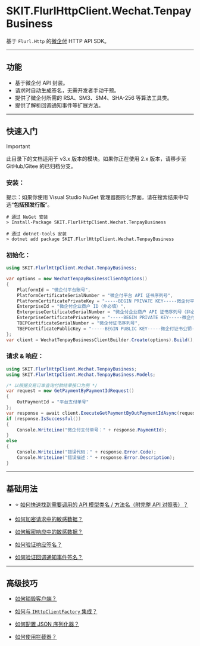 ﻿# SKIT.FlurlHttpClient.Wechat.TenpayBusiness

基于 `Flurl.Http` 的[微企付](https://businesspay.qq.com/p/mse-pay/) HTTP API SDK。

---

## 功能

-   基于微企付 API 封装。
-   请求时自动生成签名，无需开发者手动干预。
-   提供了微企付所需的 RSA、SM3、SM4、SHA-256 等算法工具类。
-   提供了解析回调通知事件等扩展方法。

---

## 快速入门

> [!IMPORTANT]
> 此目录下的文档适用于 v3.x 版本的模块。如果你正在使用 2.x 版本，请移步至 GitHub/Gitee 的已归档分支。

### 安装：

提示：如果你使用 Visual Studio NuGet 管理器图形化界面，请在搜索结果中勾选“**包括预发行版**”。

```shell
# 通过 NuGet 安装
> Install-Package SKIT.FlurlHttpClient.Wechat.TenpayBusiness

# 通过 dotnet-tools 安装
> dotnet add package SKIT.FlurlHttpClient.Wechat.TenpayBusiness
```

### 初始化：

```csharp
using SKIT.FlurlHttpClient.Wechat.TenpayBusiness;

var options = new WechatTenpayBusinessClientOptions()
{
    PlatformId = "微企付平台账号",
    PlatformCertificateSerialNumber = "微企付平台 API 证书序列号",
    PlatformCertificatePrivateKey = "-----BEGIN PRIVATE KEY-----微企付平台 API 证书私钥-----END PRIVATE KEY-----",
    EnterpriseId = "微企付企业商户 ID（非必填）",
    EnterpriseCertificateSerialNumber = "微企付企业商户 API 证书序列号（非必填）",
    EnterpriseCertificatePrivateKey = "-----BEGIN PRIVATE KEY-----微企付企业商户 API 证书私钥（非必填）-----END PRIVATE KEY-----",
    TBEPCertificateSerialNumber = "微企付证书序列号",
    TBEPCertificatePublicKey = "-----BEGIN PUBLIC KEY-----微企付证书公钥-----END PUBLIC KEY-----"
};
var client = WechatTenpayBusinessClientBuilder.Create(options).Build();
```

### 请求 & 响应：

```csharp
using SKIT.FlurlHttpClient.Wechat.TenpayBusiness;
using SKIT.FlurlHttpClient.Wechat.TenpayBusiness.Models;

/* 以根据交易订单查询付款结果接口为例 */
var request = new GetPaymentByPaymentIdRequest()
{
    OutPaymentId = "平台支付单号"
};
var response = await client.ExecuteGetPaymentByOutPaymentIdAsync(request);
if (response.IsSuccessful())
{
    Console.WriteLine("微企付支付单号：" + response.PaymentId);
}
else
{
    Console.WriteLine("错误代码：" + response.Error.Code);
    Console.WriteLine("错误描述：" + response.Error.Description);
}
```

---

## 基础用法

-   ⭐ [如何快速找到需要调用的 API 模型类名 / 方法名（附完整 API 对照表）？](./Basic_ModelDefinition.md)

-   [如何加密请求中的敏感数据？](./Basic_RequestSensitiveDataEncryption.md)

-   [如何解密响应中的敏感数据？](./Basic_ResponseSensitiveDataDecryption.md)

-   [如何验证响应签名？](./Basic_ResponseSignatureVerification.md)

-   [如何验证回调通知事件签名？](./Basic_EventSignatureVerification.md)

---

## 高级技巧

-   [如何销毁客户端？](./Advanced_Dispose.md)

-   [如何与 `IHttpClientFactory` 集成？](./Advanced_IHttpClientFactory.md)

-   [如何配置 JSON 序列化器？](./Advanced_JsonSerializer.md)

-   [如何使用拦截器？](./Advanced_Interceptor.md)
